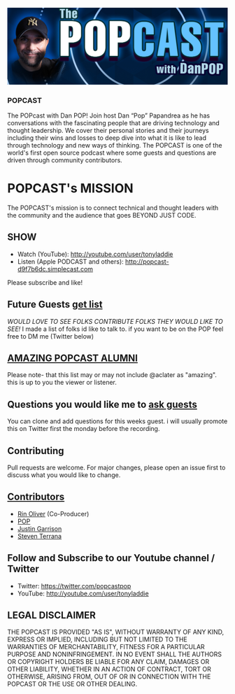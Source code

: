 ![Logo Image](popcastGIT.png)
### POPCAST
The POPcast with Dan POP! Join host Dan “Pop” Papandrea as he has conversations with the fascinating people that are driving technology and thought leadership. We cover their personal stories and their journeys including their wins and losses to deep dive into what it is like to lead through technology and new ways of thinking. The POPCAST is one of the world's first open source podcast where some guests and questions are driven through community contributors.

# POPCAST's MISSION
The POPCAST's mission is to connect technical and thought leaders with the community and the audience that goes BEYOND JUST CODE.

## SHOW
* Watch  (YouTube): http://youtube.com/user/tonyladdie
* Listen (Apple PODCAST and others): http://popcast-d9f7b6dc.simplecast.com

Please subscribe and like!

## Future Guests [get list](guestlist.md)
*WOULD LOVE TO SEE FOLKS CONTRIBUTE FOLKS THEY WOULD LIKE TO SEE!* I made a list of folks id like to talk to.  if you want to be on the POP feel free to DM me (Twitter below)

## [AMAZING POPCAST ALUMNI](pastguests.md) 
Please note- that this list may or may not include @aclater as "amazing".  this is up to you the viewer or listener. 

## Questions you would like me to [ask guests](questions.md) 
You can clone and add questions for this weeks guest.  i will usually promote this on Twitter first the monday before the recording.

## Contributing
Pull requests are welcome. For major changes, please open an issue first to discuss what you would like to change.

## [Contributors](contributors.md) 
* [Rin Oliver](https://twitter.com/kiran_oliver) (Co-Producer)
* [POP](https://twitter.com/popsysdig)
* [Justin Garrison](https://twitter.com/rothgar)
* [Steven Terrana](https://twitter.com/steven_terrana)

## Follow and Subscribe to our Youtube channel / Twitter
* Twitter: https://twitter.com/popcastpop
* YouTube: http://youtube.com/user/tonyladdie

## LEGAL DISCLAIMER
THE POPCAST IS PROVIDED "AS IS", WITHOUT WARRANTY OF ANY KIND, EXPRESS OR IMPLIED, INCLUDING BUT NOT LIMITED TO THE WARRANTIES OF MERCHANTABILITY, FITNESS FOR A PARTICULAR PURPOSE AND NONINFRINGEMENT. IN NO EVENT SHALL THE AUTHORS OR COPYRIGHT HOLDERS BE LIABLE FOR ANY CLAIM, DAMAGES OR OTHER LIABILITY, WHETHER IN AN ACTION OF CONTRACT, TORT OR OTHERWISE, ARISING FROM, OUT OF OR IN CONNECTION WITH THE POPCAST OR THE USE OR OTHER DEALING.
